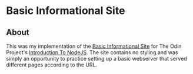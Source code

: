 # Basic Informational Site
## About
This was my implementation of the [Basic Informational Site](https://www.theodinproject.com/lessons/nodejs-basic-informational-site) for The Odin Project's [Introduction To NodeJS](https://www.theodinproject.com/paths/full-stack-javascript/courses/nodejs#introduction-to-nodejs). The site contains no styling and was simply an opportunity to practice setting up a basic webserver that served different pages according to the URL.
